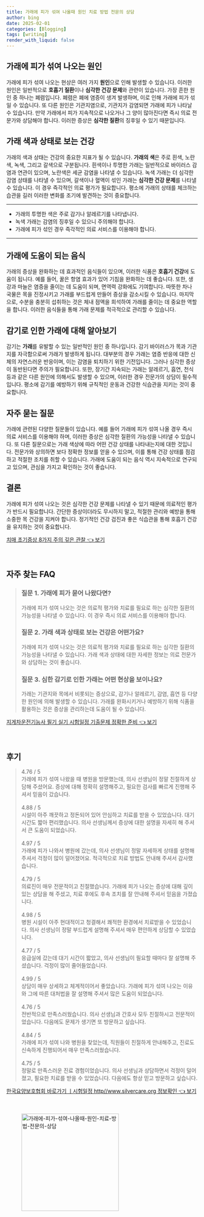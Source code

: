 ```yaml
---
title: 가래에 피가 섞여 나올때 원인 치료 방법 전문의 상담
author: bing
date: 2025-02-01
categories: [Blogging]
tags: [writing]
render_with_liquid: false
---
```



<h2 id='가래에 피가 섞여 나오는 원인'>가래에 피가 섞여 나오는 원인</h2>

<p>가래에 피가 섞여 나오는 현상은 여러 가지 <b>원인</b>으로 인해 발생할 수 있습니다. 이러한 원인은 일반적으로 <b>호흡기 질환</b>이나 <b>심각한 건강 문제</b>와 관련이 있습니다. 가장 흔한 원인 중 하나는 폐렴입니다. 폐렴은 폐에 염증이 생겨 발생하며, 이로 인해 가래에 피가 섞일 수 있습니다. 또 다른 원인은 기관지염으로, 기관지가 감염되면 가래에 피가 나타날 수 있습니다. 만약 가래에서 피가 지속적으로 나오거나 그 양이 많아진다면 즉시 의료 전문가와 상담해야 합니다. 이러한 증상은 <b>심각한 질환</b>의 징후일 수 있기 때문입니다.</p>

<h2 id='가래 색과 상태로 보는 건강'>가래 색과 상태로 보는 건강</h2>

<p>가래의 색과 상태는 건강의 중요한 지표가 될 수 있습니다. <b>가래의 색</b>은 주로 흰색, 노란색, 녹색, 그리고 갈색으로 구분됩니다. 흰색이나 투명한 가래는 일반적으로 바이러스 감염과 연관이 있으며, 노란색은 세균 감염을 나타낼 수 있습니다. 녹색 가래는 더 심각한 감염 상태를 나타낼 수 있으며, 갈색이나 혈액이 섞인 가래는 <b>심각한 건강 문제</b>를 나타낼 수 있습니다. 이 경우 즉각적인 의료 평가가 필요합니다. 평소에 가래의 상태를 체크하는 습관을 길러 이러한 변화를 조기에 발견하는 것이 중요합니다.</p>

<hr />

<ul>
    <li>가래의 투명한 색은 주로 감기나 알레르기를 나타냅니다.</li>
    <li>녹색 가래는 감염의 징후일 수 있으니 주의해야 합니다.</li>
    <li>가래에 피가 섞인 경우 즉각적인 의료 서비스를 이용해야 합니다.</li>
</ul>

<hr />

<h2 id='가래에 도움이 되는 음식'>가래에 도움이 되는 음식</h2>

<p>가래의 증상을 완화하는 데 효과적인 음식들이 있으며, 이러한 식품은 <b>호흡기 건강</b>에 도움이 됩니다. 예를 들어, 꿀은 항염 효과가 있어 기침을 완화하는 데 좋습니다. 또한, 생강과 마늘은 염증을 줄이는 데 도움이 되며, 면역력 강화에도 기여합니다. 따뜻한 차나 국물은 목을 진정시키고 가래를 부드럽게 만들어 증상을 감소시킬 수 있습니다. 마지막으로, 수분을 충분히 섭취하는 것은 체내 점액을 희석하여 가래를 줄이는 데 중요한 역할을 합니다. 이러한 음식들을 통해 가래 문제를 적극적으로 관리할 수 있습니다.</p>

<h2 id='감기로 인한 가래에 대해 알아보기'>감기로 인한 가래에 대해 알아보기</h2>

<p>감기는 <b>가래</b>를 유발할 수 있는 일반적인 원인 중 하나입니다. 감기 바이러스가 목과 기관지를 자극함으로써 가래가 발생하게 됩니다. 대부분의 경우 가래는 염증 반응에 대한 신체의 자연스러운 반응이며, 이는 감염을 퇴치하기 위한 기전입니다. 그러나 심각한 증상이 동반된다면 주의가 필요합니다. 또한, 장기간 지속되는 가래는 알레르기, 흡연, 천식 등과 같은 다른 원인에 의해서도 발생할 수 있으며, 이러한 경우 전문가의 상담이 필수적입니다. 평소에 감기를 예방하기 위해 규칙적인 운동과 건강한 식습관을 지키는 것이 중요합니다.</p>

<h2 id='자주 묻는 질문'>자주 묻는 질문</h2>

<p>가래에 관련된 다양한 질문들이 있습니다. 예를 들어 가래에 피가 섞여 나올 경우 즉시 의료 서비스를 이용해야 하며, 이러한 증상은 심각한 질환의 가능성을 나타낼 수 있습니다. 또 다른 질문으로는 가래 색상에 따라 어떤 건강 상태를 나타내는지에 대한 것입니다. 전문가와 상의하면 보다 정확한 정보를 얻을 수 있으며, 이를 통해 건강 상태를 점검하고 적절한 조치를 취할 수 있습니다. 가래에 도움이 되는 음식 역시 지속적으로 연구되고 있으며, 관심을 가지고 확인하는 것이 좋습니다.</p>

<h2 id='결론'>결론</h2>

<p>가래에 피가 섞여 나오는 것은 심각한 건강 문제를 나타낼 수 있기 때문에 의료적인 평가가 반드시 필요합니다. 간단한 증상이더라도 무시하지 말고, 적절한 관리와 예방을 통해 소중한 목 건강을 지켜야 합니다. 정기적인 건강 검진과 좋은 식습관을 통해 호흡기 건강을 유지하는 것이 중요합니다.</p>


<p><a class="click-button" title="치매 초기증상 8가지 주의 깊은 관찰" href="https://aptwhite.github.io/posts/%EC%B9%98%EB%A7%A4-%EC%B4%88%EA%B8%B0%EC%A6%9D%EC%83%81-8%EA%B0%80%EC%A7%80-%EC%A3%BC%EC%9D%98-%EA%B9%8A%EC%9D%80-%EA%B4%80%EC%B0%B0/" rel="dofollow">치매 초기증상 8가지 주의 깊은 관찰 👈 보기</a></p><br>
<h2 id='자주_찾는_FAQ'>자주 찾는 FAQ</h2>
<div itemscope="" itemtype="https://schema.org/FAQPage"> 
<blockquote> 
<div itemscope="" itemprop="mainEntity" itemtype="https://schema.org/Question"> 
<h3 itemprop="name">질문 1. 가래에 피가 묻어 나왔다면?</h3> 
<div itemscope="" itemprop="acceptedAnswer" itemtype="https://schema.org/Answer"> 
<span itemprop="text"> 
<p>가래에 피가 섞여 나오는 것은 의료적 평가와 치료를 필요로 하는 심각한 질환의 가능성을 나타낼 수 있습니다. 이 경우 즉시 의료 서비스를 이용해야 합니다.</p> 
</span> 
</div> 
</div> 
<div itemscope="" itemprop="mainEntity" itemtype="https://schema.org/Question"> 
<h3 itemprop="name">질문 2. 가래 색과 상태로 보는 건강은 어떤가요?</h3> 
<div itemscope="" itemprop="acceptedAnswer" itemtype="https://schema.org/Answer"> 
<span itemprop="text"> 
<p>가래에 피가 섞여 나오는 것은 의료적 평가와 치료를 필요로 하는 심각한 질환의 가능성을 나타낼 수 있습니다. 가래 색과 상태에 대한 자세한 정보는 의료 전문가와 상담하는 것이 좋습니다.</p> 
</span> 
</div> 
</div> 
<div itemscope="" itemprop="mainEntity" itemtype="https://schema.org/Question"> 
<h3 itemprop="name">질문 3. 심한 감기로 인한 가래는 어떤 현상을 보이나요?</h3> 
<div itemscope="" itemprop="acceptedAnswer" itemtype="https://schema.org/Answer"> 
<span itemprop="text"> 
<p>가래는 기관지와 목에서 비롯되는 증상으로, 감기나 알레르기, 감염, 흡연 등 다양한 원인에 의해 발생할 수 있습니다. 가래를 완화시키거나 예방하기 위해 식품을 활용하는 것은 증상을 관리하는데 도움이 될 수 있습니다.</p> 
</span> 
</div> 
</div> 
</blockquote> 
</div>
<p><a class="click-button" title="지게차운전기능사 필기 실기 시험일정 기출문제 정확한 준비" href="https://aptwhite.github.io/posts/%EC%A7%80%EA%B2%8C%EC%B0%A8%EC%9A%B4%EC%A0%84%EA%B8%B0%EB%8A%A5%EC%82%AC-%ED%95%84%EA%B8%B0-%EC%8B%A4%EA%B8%B0-%EC%8B%9C%ED%97%98%EC%9D%BC%EC%A0%95-%EA%B8%B0%EC%B6%9C%EB%AC%B8%EC%A0%9C-%EC%A0%95%ED%99%95%ED%95%9C-%EC%A4%80%EB%B9%84/" rel="dofollow">지게차운전기능사 필기 실기 시험일정 기출문제 정확한 준비 👈 보기</a></p><br>
<h2 id='후기'>후기</h2>
<div itemscope itemtype="https://schema.org/Product">
  <blockquote>
  <div itemprop="review" itemscope itemtype="https://schema.org/Review">
      <div itemprop="reviewRating" itemscope itemtype="https://schema.org/Rating"> <span itemprop="ratingValue">4.76</span> / <span itemprop="bestRating">5</span> </div>
      <span itemprop="reviewBody">가래에 피가 섞여 나왔을 때 병원을 방문했는데, 의사 선생님이 정말 친절하게 상담해 주셨어요. 증상에 대해 정확히 설명해주고, 필요한 검사를 빠르게 진행해 주셔서 믿음이 갔습니다.</span>
  </div>
  <br>
  <div itemprop="review" itemscope itemtype="https://schema.org/Review">
      <div itemprop="reviewRating" itemscope itemtype="https://schema.org/Rating"> <span itemprop="ratingValue">4.88</span> / <span itemprop="bestRating">5</span> </div>
      <span itemprop="reviewBody">시설이 아주 깨끗하고 정돈되어 있어 안심하고 치료를 받을 수 있었습니다. 대기 시간도 짧아 편리했습니다. 의사 선생님께서 증상에 대한 설명을 자세히 해 주셔서 큰 도움이 되었습니다.</span>
  </div>
  <br>
  <div itemprop="review" itemscope itemtype="https://schema.org/Review">
      <div itemprop="reviewRating" itemscope itemtype="https://schema.org/Rating"> <span itemprop="ratingValue">4.97</span> / <span itemprop="bestRating">5</span> </div>
      <span itemprop="reviewBody">가래에 피가 나와서 병원에 갔는데, 의사 선생님이 정말 자세하게 상태를 설명해 주셔서 걱정이 많이 덜어졌어요. 적극적으로 치료 방법도 안내해 주셔서 감사했습니다.</span>
  </div>
  <br>
  <div itemprop="review" itemscope itemtype="https://schema.org/Review">
      <div itemprop="reviewRating" itemscope itemtype="https://schema.org/Rating"> <span itemprop="ratingValue">4.79</span> / <span itemprop="bestRating">5</span> </div>
      <span itemprop="reviewBody">의료진이 매우 전문적이고 친절했습니다. 가래에 피가 나오는 증상에 대해 깊이 있는 상담을 해 주셨고, 치료 후에도 후속 조치를 잘 안내해 주셔서 믿음을 가졌습니다.</span>
  </div>
  <br>
  <div itemprop="review" itemscope itemtype="https://schema.org/Review">
      <div itemprop="reviewRating" itemscope itemtype="https://schema.org/Rating"> <span itemprop="ratingValue">4.98</span> / <span itemprop="bestRating">5</span> </div>
      <span itemprop="reviewBody">병원 시설이 아주 현대적이고 청결해서 쾌적한 환경에서 치료받을 수 있었습니다. 의사 선생님이 정말 부드럽게 설명해 주셔서 매우 편안하게 상담할 수 있었습니다.</span>
  </div>
  <br>
  <div itemprop="review" itemscope itemtype="https://schema.org/Review">
      <div itemprop="reviewRating" itemscope itemtype="https://schema.org/Rating"> <span itemprop="ratingValue">4.77</span> / <span itemprop="bestRating">5</span> </div>
      <span itemprop="reviewBody">응급실에 갔는데 대기 시간이 짧았고, 의사 선생님이 필요할 때마다 잘 설명해 주셨습니다. 걱정이 많이 줄어들었습니다.</span>
  </div>
  <br>
  <div itemprop="review" itemscope itemtype="https://schema.org/Review">
      <div itemprop="reviewRating" itemscope itemtype="https://schema.org/Rating"> <span itemprop="ratingValue">4.99</span> / <span itemprop="bestRating">5</span> </div>
      <span itemprop="reviewBody">상담이 매우 상세하고 체계적이어서 좋았습니다. 가래에 피가 섞여 나오는 이유와 그에 따른 대처법을 잘 설명해 주셔서 많은 도움이 되었습니다.</span>
  </div>
  <br>
  <div itemprop="review" itemscope itemtype="https://schema.org/Review">
      <div itemprop="reviewRating" itemscope itemtype="https://schema.org/Rating"> <span itemprop="ratingValue">4.76</span> / <span itemprop="bestRating">5</span> </div>
      <span itemprop="reviewBody">전반적으로 만족스러웠습니다. 의사 선생님과 간호사 모두 친절하시고 전문적이었습니다. 다음에도 문제가 생기면 또 방문하고 싶습니다.</span>
  </div>
  <br>
  <div itemprop="review" itemscope itemtype="https://schema.org/Review">
      <div itemprop="reviewRating" itemscope itemtype="https://schema.org/Rating"> <span itemprop="ratingValue">4.84</span> / <span itemprop="bestRating">5</span> </div>
      <span itemprop="reviewBody">가래에 피가 섞여 나와 병원을 찾았는데, 직원들이 친절하게 안내해주고, 진료도 신속하게 진행되어서 매우 만족스러웠습니다.</span>
  </div>
  <br>
  <div itemprop="review" itemscope itemtype="https://schema.org/Review">
      <div itemprop="reviewRating" itemscope="https://schema.org/Rating"> <span itemprop="ratingValue">4.75</span> / <span itemprop="bestRating">5</span> </div>
      <span itemprop="reviewBody">정말로 만족스러운 진료 경험이었습니다. 의사 선생님과 상담하면서 걱정이 덜어졌고, 필요한 치료를 받을 수 있었습니다. 다음에도 항상 믿고 방문하고 싶습니다.</span>
  </div>
  </blockquote>
</div>
<p><a class="click-button" title="한국요양보호협회 바로가기 ㅣ시험일정 http//www.silvercare.org 정보확인" href="https://aptwhite.github.io/posts/%ED%95%9C%EA%B5%AD%EC%9A%94%EC%96%91%EB%B3%B4%ED%98%B8%ED%98%91%ED%9A%8C-%EB%B0%94%EB%A1%9C%EA%B0%80%EA%B8%B0-%E3%85%A3%EC%8B%9C%ED%97%98%EC%9D%BC%EC%A0%95-httpwww.silvercare.org-%EC%A0%95%EB%B3%B4%ED%99%95%EC%9D%B8/" rel="dofollow">한국요양보호협회 바로가기 ㅣ시험일정 http//www.silvercare.org 정보확인 👈 보기</a></p><br>
<figure class="image"><img src="https://aptwhite.github.io/assets/img/thumbnail/가래에-피가-섞여-나올때-원인-치료-방법-전문의-상담.webp" alt="가래에-피가-섞여-나올때-원인-치료-방법-전문의-상담" width="256" height="256"></figure>